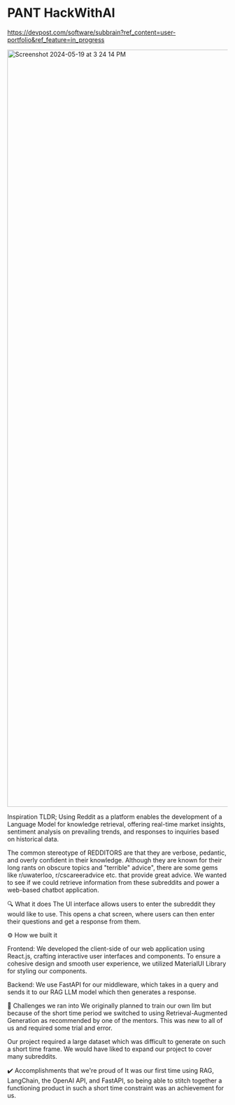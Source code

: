 # PANT HackWithAI

https://devpost.com/software/subbrain?ref_content=user-portfolio&ref_feature=in_progress

<img width="1728" alt="Screenshot 2024-05-19 at 3 24 14 PM" src="https://github.com/AidenAR/AidenAR-SubBrain-AR/assets/88297517/a02de89c-1b0b-4caf-a42e-990e24ac0c3f">



Inspiration TLDR; Using Reddit as a platform enables the development of a Language Model for knowledge retrieval, offering real-time market insights, sentiment analysis on prevailing trends, and responses to inquiries based on historical data.

The common stereotype of REDDITORS are that they are verbose, pedantic, and overly confident in their knowledge. Although they are known for their long rants on obscure topics and "terrible" advice", there are some gems like r/uwaterloo, r/cscareeradvice etc. that provide great advice. We wanted to see if we could retrieve information from these subreddits and power a web-based chatbot application.

🔍 What it does The UI interface allows users to enter the subreddit they would like to use. This opens a chat screen, where users can then enter their questions and get a response from them.

⚙️ How we built it

Frontend: We developed the client-side of our web application using React.js, crafting interactive user interfaces and components. To ensure a cohesive design and smooth user experience, we utilized MaterialUI Library for styling our components.

Backend: We use FastAPI for our middleware, which takes in a query and sends it to our RAG LLM model which then generates a response.

🚧 Challenges we ran into We originally planned to train our own llm but because of the short time period we switched to using Retrieval-Augmented Generation as recommended by one of the mentors. This was new to all of us and required some trial and error.

Our project required a large dataset which was difficult to generate on such a short time frame. We would have liked to expand our project to cover many subreddits.

✔️ Accomplishments that we're proud of
It was our first time using RAG, LangChain, the OpenAI API, and FastAPI, so being able to stitch together a functioning product in such a short time constraint was an achievement for us.
